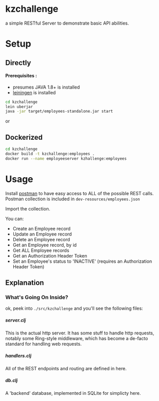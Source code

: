 # kzchallenge

a simple RESTful Server to demonstrate basic API abilities.

# Setup

## Directly 

#### Prerequisites :

* presumes JAVA 1.8+ is installed
* [leiningen](https://leiningen.org/) is installed

```bash
cd kzchallenge 
lein uberjar
java -jar target/employees-standalone.jar start 
```

or 

## Dockerized

```bash
cd kzchallenge 
docker build -t kzchallenge:employees . 
docker run --name employeeserver kzhallenge:employees
```

# Usage

Install [postman](https://www.getpostman.com/apps) to have easy access to ALL of the possible REST calls.  Postman collection is included in `dev-resources/employees.json`

Import the collection.

You can:

* Create an Employee record
* Update an Employee record
* Delete an Employee record
* Get an Employee record, by id
* Get ALL Employee records
* Get an Authorization Header Token 
* Set an Employee's status to 'INACTIVE' (requires an Authorization Header Token)


## Explanation

### What's Going On Inside?

ok, peek into `./src/kzchallenge`  and you'll see the following files:

##### server.clj

This is the actual http server.  It has some stuff to handle http requests, notably some Ring-style middleware, which has become a de-facto standard for handling web requests.

##### handlers.clj

All of the REST endpoints and routing are defined in here.

##### db.clj

A 'backend' database, implemented in SQLite for simplicty here.
